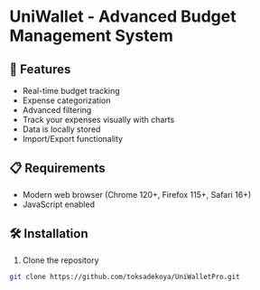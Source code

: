 # UniWallet - Advanced Budget Management System

## 🚀 Features
- Real-time budget tracking
- Expense categorization
- Advanced filtering
- Track your expenses visually with charts
- Data is locally stored
- Import/Export functionality

## 📋 Requirements
- Modern web browser (Chrome 120+, Firefox 115+, Safari 16+)
- JavaScript enabled

## 🛠️ Installation
1. Clone the repository
```bash
git clone https://github.com/toksadekoya/UniWalletPro.git